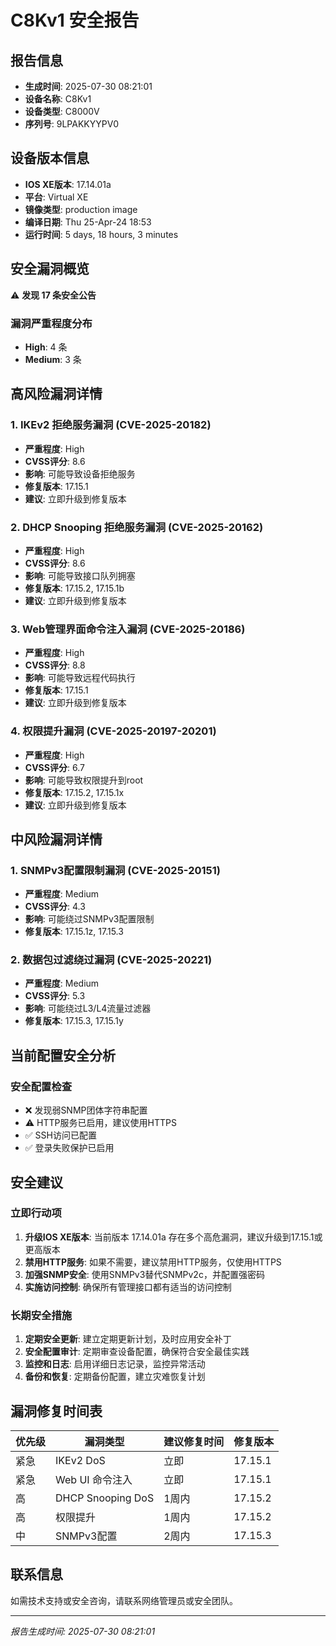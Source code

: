 # C8Kv1 安全报告

## 报告信息
- **生成时间**: 2025-07-30 08:21:01
- **设备名称**: C8Kv1
- **设备类型**: C8000V
- **序列号**: 9LPAKKYYPV0

## 设备版本信息
- **IOS XE版本**: 17.14.01a
- **平台**: Virtual XE
- **镜像类型**: production image
- **编译日期**: Thu 25-Apr-24 18:53
- **运行时间**: 5 days, 18 hours, 3 minutes

## 安全漏洞概览
⚠️ **发现 17 条安全公告**

### 漏洞严重程度分布
- **High**: 4 条
- **Medium**: 3 条

## 高风险漏洞详情

### 1. IKEv2 拒绝服务漏洞 (CVE-2025-20182)
- **严重程度**: High
- **CVSS评分**: 8.6
- **影响**: 可能导致设备拒绝服务
- **修复版本**: 17.15.1
- **建议**: 立即升级到修复版本

### 2. DHCP Snooping 拒绝服务漏洞 (CVE-2025-20162)
- **严重程度**: High
- **CVSS评分**: 8.6
- **影响**: 可能导致接口队列拥塞
- **修复版本**: 17.15.2, 17.15.1b
- **建议**: 立即升级到修复版本

### 3. Web管理界面命令注入漏洞 (CVE-2025-20186)
- **严重程度**: High
- **CVSS评分**: 8.8
- **影响**: 可能导致远程代码执行
- **修复版本**: 17.15.1
- **建议**: 立即升级到修复版本

### 4. 权限提升漏洞 (CVE-2025-20197-20201)
- **严重程度**: High
- **CVSS评分**: 6.7
- **影响**: 可能导致权限提升到root
- **修复版本**: 17.15.2, 17.15.1x
- **建议**: 立即升级到修复版本

## 中风险漏洞详情

### 1. SNMPv3配置限制漏洞 (CVE-2025-20151)
- **严重程度**: Medium
- **CVSS评分**: 4.3
- **影响**: 可能绕过SNMPv3配置限制
- **修复版本**: 17.15.1z, 17.15.3

### 2. 数据包过滤绕过漏洞 (CVE-2025-20221)
- **严重程度**: Medium
- **CVSS评分**: 5.3
- **影响**: 可能绕过L3/L4流量过滤器
- **修复版本**: 17.15.3, 17.15.1y

## 当前配置安全分析

### 安全配置检查
- ❌ 发现弱SNMP团体字符串配置
- ⚠️ HTTP服务已启用，建议使用HTTPS
- ✅ SSH访问已配置
- ✅ 登录失败保护已启用

## 安全建议

### 立即行动项
1. **升级IOS XE版本**: 当前版本 17.14.01a 存在多个高危漏洞，建议升级到17.15.1或更高版本
2. **禁用HTTP服务**: 如果不需要，建议禁用HTTP服务，仅使用HTTPS
3. **加强SNMP安全**: 使用SNMPv3替代SNMPv2c，并配置强密码
4. **实施访问控制**: 确保所有管理接口都有适当的访问控制

### 长期安全措施
1. **定期安全更新**: 建立定期更新计划，及时应用安全补丁
2. **安全配置审计**: 定期审查设备配置，确保符合安全最佳实践
3. **监控和日志**: 启用详细日志记录，监控异常活动
4. **备份和恢复**: 定期备份配置，建立灾难恢复计划

## 漏洞修复时间表

| 优先级 | 漏洞类型 | 建议修复时间 | 修复版本 |
|--------|----------|--------------|----------|
| 紧急 | IKEv2 DoS | 立即 | 17.15.1 |
| 紧急 | Web UI 命令注入 | 立即 | 17.15.1 |
| 高 | DHCP Snooping DoS | 1周内 | 17.15.2 |
| 高 | 权限提升 | 1周内 | 17.15.2 |
| 中 | SNMPv3配置 | 2周内 | 17.15.3 |

## 联系信息
如需技术支持或安全咨询，请联系网络管理员或安全团队。

---
*报告生成时间: 2025-07-30 08:21:01*